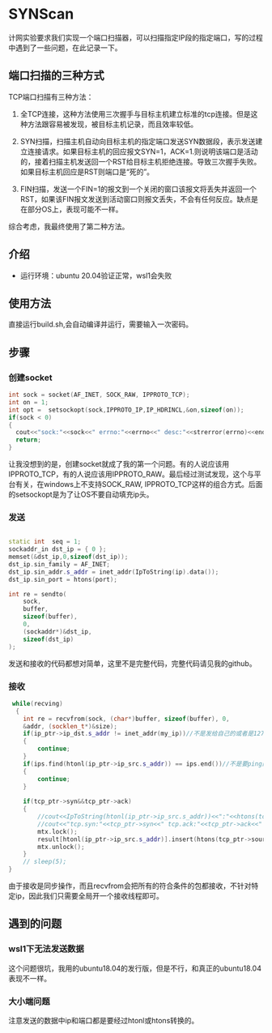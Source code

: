 # SYNScan
计网实验要求我们实现一个端口扫描器，可以扫描指定IP段的指定端口，写的过程中遇到了一些问题，在此记录一下。


## 端口扫描的三种方式

TCP端口扫描有三种方法：

1. 全TCP连接，这种方法使用三次握手与目标主机建立标准的tcp连接。但是这种方法跟容易被发现，被目标主机记录，而且效率较低。
   
2. SYN扫描，扫描主机自动向目标主机的指定端口发送SYN数据段，表示发送建立连接请求。如果目标主机的回应报文SYN=1，ACK=1.则说明该端口是活动的，接着扫描主机发送回一个RST给目标主机拒绝连接。导致三次握手失败。如果目标主机回应是RST则端口是“死的”。
   
3. FIN扫描，发送一个FIN=1的报文到一个关闭的窗口该报文将丢失并返回一个RST，如果该FIN报文发送到活动窗口则报文丢失，不会有任何反应。缺点是在部分OS上，表现可能不一样。

综合考虑，我最终使用了第二种方法。

## 介绍

+ 运行环境：ubuntu 20.04验证正常，wsl1会失败

## 使用方法

直接运行build.sh,会自动编译并运行，需要输入一次密码。

## 步骤

### 创建socket

```cpp
int sock = socket(AF_INET, SOCK_RAW, IPPROTO_TCP);
int on = 1; 
int opt =  setsockopt(sock,IPPROTO_IP,IP_HDRINCL,&on,sizeof(on));
if(sock < 0)
{
  cout<<"sock:"<<sock<<" errno:"<<errno<<" desc:"<<strerror(errno)<<endl;
  return;
}
```

让我没想到的是，创建socket就成了我的第一个问题。有的人说应该用IPPROTO_TCP，有的人说应该用IPPROTO_RAW。最后经过测试发现，这个与平台有关，在windows上不支持SOCK_RAW, IPPROTO_TCP这样的组合方式。后面的setsockopt是为了让OS不要自动填充ip头。



### 发送

```cpp

static int  seq = 1;
sockaddr_in dst_ip = { 0 };
memset(&dst_ip,0,sizeof(dst_ip));
dst_ip.sin_family = AF_INET;
dst_ip.sin_addr.s_addr = inet_addr(IpToString(ip).data());
dst_ip.sin_port = htons(port);

int re = sendto(
    sock,
    buffer,
    sizeof(buffer),
    0,
    (sockaddr*)&dst_ip,
    sizeof(dst_ip)
);

```
发送和接收的代码都想对简单，这里不是完整代码，完整代码请见我的github。


### 接收

```cpp
 while(recving)
  { 
    int re = recvfrom(sock, (char*)buffer, sizeof(buffer), 0,
    &addr, (socklen_t*)&size);
    if(ip_ptr->ip_dst.s_addr != inet_addr(my_ip))//不是发给自己的或者是127.0.0.1
    {
        continue;
    }
    if(ips.find(htonl(ip_ptr->ip_src.s_addr)) == ips.end())//不是要ping的ip
    {
        continue;
    }
    
    if(tcp_ptr->syn&&tcp_ptr->ack)
    {
        //cout<<IpToString(htonl(ip_ptr->ip_src.s_addr))<<":"<<htons(tcp_ptr->source)<<"->"<<IpToString(htonl(ip_ptr->ip_dst.s_addr))<<":"<<htons(tcp_ptr->dest)<<endl;
        //cout<<"tcp.syn:"<<tcp_ptr->syn<<" tcp.ack:"<<tcp_ptr->ack<<" tcp.rst:"<<tcp_ptr->rst<<endl;
        mtx.lock();
        result[htonl(ip_ptr->ip_src.s_addr)].insert(htons(tcp_ptr->source));
        mtx.unlock();
    }
    // sleep(5);
}
```

由于接收是同步操作，而且recvfrom会把所有的符合条件的包都接收，不针对特定ip，因此我们只需要全局开一个接收线程即可。

## 遇到的问题

### wsl1下无法发送数据

这个问题很坑，我用的ubuntu18.04的发行版，但是不行，和真正的ubuntu18.04表现不一样。

### 大小端问题

注意发送的数据中ip和端口都是要经过htonl或htons转换的。
